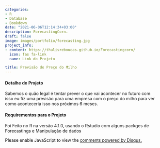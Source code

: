 ```yaml
---
categories:
- R
- Database
- Bookdown
date: "2021-06-06T12:14:34+03:00"
description: ForecastingCorn.
draft: false
image: images/portfolio/forecasting.jpg
project_info:
- content: https://thalisreboucas.github.io/Forecastingcorn/
  icon: fas fa-link
  name: Link do Projeto

title: Previsão do Preço do Milho
---
```




#### Detalhe do Projeto 

Sabemos o quão legal é tentar prever o que vai acontecer no futuro com isso eu fiz uma previsão para uma empresa com o preço do milho para ver como aconteceria isso nos próximos 6 meses.


#### Requirementos para o Projeto

Foi Feito no R na versão 4.1.0, usando o Rstudio com alguns packges de Forecastings e Manipulação de dados


<div id="disqus_thread"></div>
<script>
    /**
    *  RECOMMENDED CONFIGURATION VARIABLES: EDIT AND UNCOMMENT THE SECTION BELOW TO INSERT DYNAMIC VALUES FROM YOUR PLATFORM OR CMS.
    *  LEARN WHY DEFINING THESE VARIABLES IS IMPORTANT: https://disqus.com/admin/universalcode/#configuration-variables    */
    /*
    var disqus_config = function () {
    this.page.url = PAGE_URL;  // Replace PAGE_URL with your page's canonical URL variable
    this.page.identifier = PAGE_IDENTIFIER; // Replace PAGE_IDENTIFIER with your page's unique identifier variable
    };
    */
    (function() { // DON'T EDIT BELOW THIS LINE
    var d = document, s = d.createElement('script');
    s.src = 'https://thalis-netlify-app.disqus.com/embed.js';
    s.setAttribute('data-timestamp', +new Date());
    (d.head || d.body).appendChild(s);
    })();
</script>
<noscript>Please enable JavaScript to view the <a href="https://disqus.com/?ref_noscript">comments powered by Disqus.</a></noscript>

